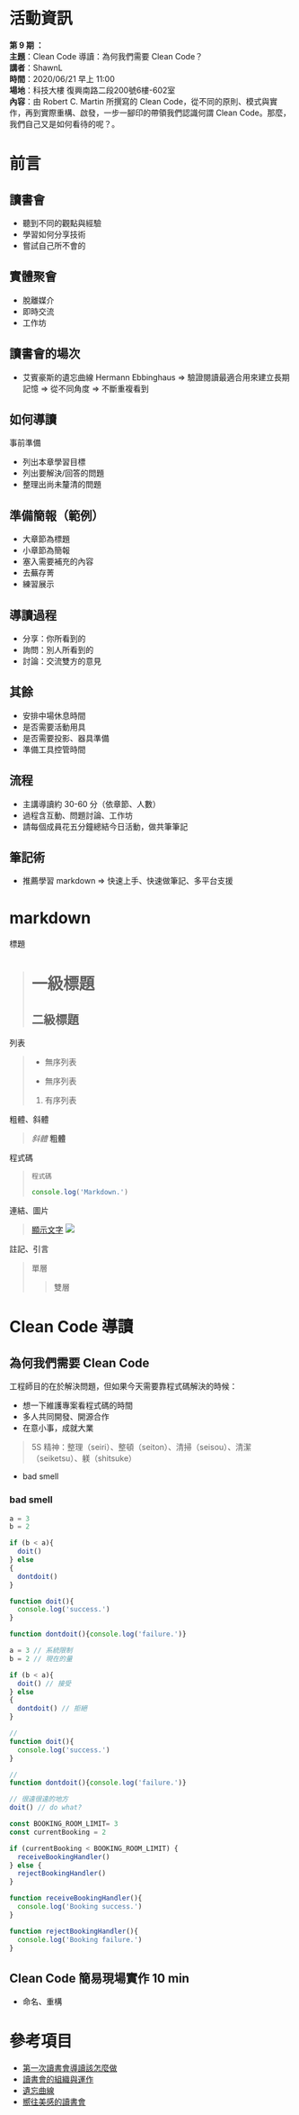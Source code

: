 
# 活動資訊

**第 9 期 ：**<br>
**主題**：Clean Code 導讀：為何我們需要 Clean Code？<br>
**講者**：ShawnL<br>
**時間**：2020/06/21 早上 11:00<br>
**場地**：科技大樓 復興南路二段200號6樓-602室 <br>
**內容**：由 Robert C. Martin 所撰寫的 Clean Code，從不同的原則、模式與實作，再到實際重構、啟發，一步一腳印的帶領我們認識何謂 Clean Code。那麼，我們自己又是如何看待的呢？。<br>

# 前言
## 讀書會
- 聽到不同的觀點與經驗
- 學習如何分享技術
- 嘗試自己所不會的

## 實體聚會
- 脫離媒介
- 即時交流
- 工作坊

## 讀書會的場次
- 艾賓豪斯的遺忘曲線 Hermann Ebbinghaus
=> 驗證閱讀最適合用來建立長期記憶
=> 從不同角度
=> 不斷重複看到

## 如何導讀
事前準備
- 列出本章學習目標
- 列出要解決/回答的問題
- 整理出尚未釐清的問題

## 準備簡報（範例）
- 大章節為標題
- 小章節為簡報
- 塞入需要補充的內容
- 去蕪存菁
- 練習展示

## 導讀過程
- 分享：你所看到的
- 詢問：別人所看到的
- 討論：交流雙方的意見

## 其餘
- 安排中場休息時間
- 是否需要活動用具
- 是否需要投影、器具準備
- 準備工具控管時間

## 流程
- 主講導讀約 30-60 分（依章節、人數）
- 過程含互動、問題討論、工作坊
- 請每個成員花五分鐘總結今日活動，做共筆筆記

## 筆記術
- 推薦學習 markdown => 快速上手、快速做筆記、多平台支援

# markdown

標題
> #  一級標題
> ## 二級標題

列表
> - 無序列表
> * 無序列表
> 1. 有序列表

粗體、斜體
> *斜體*
> **粗體**

程式碼
> `程式碼`
>
> ```js
> console.log('Markdown.')
> ```

連結、圖片
> [顯示文字](連結網址)
> ![](圖片網址)

註記、引言
> 單層
> > 雙層

# Clean Code 導讀

## 為何我們需要 Clean Code
工程師目的在於解決問題，但如果今天需要靠程式碼解決的時候：
- 想一下維護專案看程式碼的時間
- 多人共同開發、開源合作
- 在意小事，成就大業
> 5S 精神：整理（seiri）、整頓（seiton）、清掃（seisou）、清潔（seiketsu）、躾（shitsuke）
- bad smell

### bad smell
```js
a = 3
b = 2

if (b < a){
  doit()
} else
{
  dontdoit()
}

function doit(){
  console.log('success.')
}

function dontdoit(){console.log('failure.')}
```

```js
a = 3 // 系統限制
b = 2 // 現在的量

if (b < a){
  doit() // 接受
} else
{
  dontdoit() // 拒絕
}

//
function doit(){
  console.log('success.')
}

//
function dontdoit(){console.log('failure.')}

// 很遠很遠的地方
doit() // do what?
```

```js
const BOOKING_ROOM_LIMIT= 3
const currentBooking = 2

if (currentBooking < BOOKING_ROOM_LIMIT) {
  receiveBookingHandler()
} else {
  rejectBookingHandler()
}

function receiveBookingHandler(){
  console.log('Booking success.')
}

function rejectBookingHandler(){
  console.log('Booking failure.')
}
```

## Clean Code 簡易現場實作 10 min
- 命名、重構

# 參考項目

- [第一次讀書會導讀該怎麼做](https://medium.com/@fong1143/%E7%AC%AC%E4%B8%80%E6%AC%A1%E8%AE%80%E6%9B%B8%E6%9C%83%E5%B0%8E%E8%AE%80%E8%A9%B2%E6%80%8E%E9%BA%BC%E5%81%9A-ba050b993319)
- [讀書會的組織與運作](https://www.ouk.edu.tw/Uploads/%E8%AE%80%E6%9B%B8%E6%9C%83%E7%9A%84%E7%B5%84%E7%B9%94%E8%88%87%E9%81%8B%E4%BD%9C.pdf)
- [遺忘曲線](https://zh.wikipedia.org/wiki/%E9%81%97%E5%BF%98%E6%9B%B2%E7%BA%BF)
- [嚮往美感的讀書會](https://medium.com/@raphee121/%E8%AE%80%E6%9B%B8%E7%AD%86%E8%A8%98-%E5%9A%AE%E5%BE%80%E7%BE%8E%E6%84%9F%E7%9A%84%E8%AE%80%E6%9B%B8%E6%9C%83-99%E5%89%87%E7%B6%93%E7%87%9F%E8%AE%80%E6%9B%B8%E6%9C%83%E6%99%BA%E6%85%A7%E5%BF%83%E6%B3%95-%E4%B8%8A-db03539c665c)
